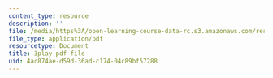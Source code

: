 ```yaml
---
content_type: resource
description: ''
file: /media/https%3A/open-learning-course-data-rc.s3.amazonaws.com/res-6-012-introduction-to-probability-spring-2018/4ac874aed59d36adc17404c89bf57288_aGbP_7yAiEk.pdf
file_type: application/pdf
resourcetype: Document
title: 3play pdf file
uid: 4ac874ae-d59d-36ad-c174-04c89bf57288
---
```

